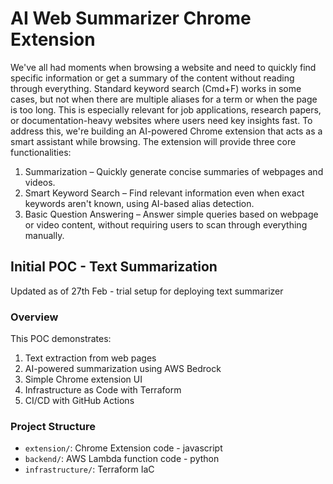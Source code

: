 # AI Web Summarizer Chrome Extension

We've all had moments when browsing a website and need to quickly find specific information or get a summary of the content without reading through everything. Standard keyword search (Cmd+F) works in some cases, but not when there are multiple aliases for a term or when the page is too long. This is especially relevant for job applications, research papers, or documentation-heavy websites where users need key insights fast.
To address this, we're building an AI-powered Chrome extension that acts as a smart assistant while browsing. The extension will provide three core functionalities:
1. Summarization – Quickly generate concise summaries of webpages and videos.
2. Smart Keyword Search – Find relevant information even when exact keywords aren't known, using AI-based alias detection.
3. Basic Question Answering – Answer simple queries based on webpage or video content, without requiring users to scan through everything manually.

## Initial POC - Text Summarization
Updated as of 27th Feb - trial setup for deploying text summarizer

### Overview

This POC demonstrates:
1. Text extraction from web pages
2. AI-powered summarization using AWS Bedrock
3. Simple Chrome extension UI
4. Infrastructure as Code with Terraform
5. CI/CD with GitHub Actions

### Project Structure

- `extension/`: Chrome Extension code - javascript
- `backend/`: AWS Lambda function code - python
- `infrastructure/`: Terraform IaC
